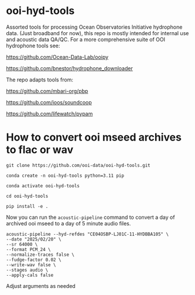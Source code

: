 # ooi-hyd-tools 

Assorted tools for processing Ocean Observatories Initiative hydrophone data. (Just broadband for now), this repo is mostly intended for internal use and acoustic data QA/QC. 
For a more comprehensive suite of OOI hydrophone tools see:

https://github.com/Ocean-Data-Lab/ooipy

https://github.com/bnestor/hydrophone_downloader

The repo adapts tools from: 

https://github.com/mbari-org/pbp

https://github.com/ioos/soundcoop

https://github.com/lifewatch/pypam

# How to convert ooi mseed archives to flac or wav
`git clone https://github.com/ooi-data/ooi-hyd-tools.git`

`conda create -n ooi-hyd-tools python=3.11 pip`

`conda activate ooi-hyd-tools`

`cd ooi-hyd-tools`

`pip install -e .`

Now you can run the `acoustic-pipeline` command to convert a day of archived ooi mseed to a day of 5 minute audio files.

```
acoustic-pipeline --hyd-refdes "CE04OSBP-LJ01C-11-HYDBBA105" \
--date "2025/02/20" \
--sr 64000 \
--format PCM_24 \
--normalize-traces false \
--fudge-factor 0.02 \
--write-wav false \
--stages audio \
--apply-cals false
```
Adjust arguments as needed
